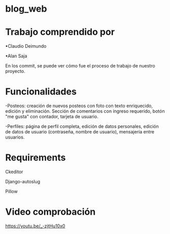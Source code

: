 # blog_web

# Trabajo comprendido por
•Claudio Deimundo

•Alan Saja

En los commit, se puede ver cómo fue el proceso de trabajo de nuestro proyecto.
# Funcionalidades

-Posteos: creación de nuevos posteos con foto con texto enriquecido, edición y eliminación.
Sección de comentarios con ingreso requerido, botón "me gusta" con contador, tarjeta de usuario.

-Perfiles: página de perfil completa, edición de datos personales, edición de datos de usuario (contraseña, nombre de usuario), mensajería entre usuarios.



# Requirements
Ckeditor

Django-autoslug

Pillow

# Video comprobación
https://youtu.be/_-zjtHu10x0
